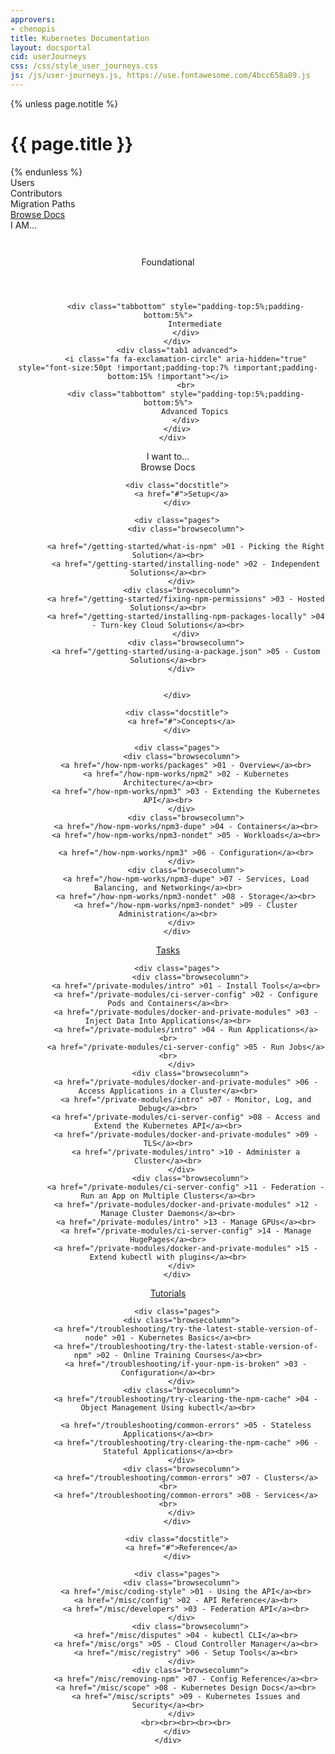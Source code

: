 ```yaml
---
approvers:
- chenopis
title: Kubernetes Documentation
layout: docsportal
cid: userJourneys
css: /css/style_user_journeys.css
js: /js/user-journeys.js, https://use.fontawesome.com/4bcc658a89.js
---
```


{% unless page.notitle %}
<h1>{{ page.title }}</h1>
{% endunless %}

<div class="bar1">
    <div class="navButton users">Users</div>
    <div class="navButton contributors">Contributors</div>
    <div class="navButton migrators">Migration&nbsp;Paths</div>
    <a href="#docs"> <div class="navButton users">Browse Docs</div></a>
</div>

<div id="cardWrapper">
  <div class="bar2">I AM...</div>
  <div class='cards'></div>
</div>

<div style='text-align: center;'>
    <div class="bar2" id="subTitle"></div>
    <div class="bar3">
        <div class="tab1 foundational">
            <i class="fa fa-cloud-download" aria-hidden="true" style="font-size:50pt !important;padding-top:7% !important;padding-bottom:15% !important"></i>
            <br>
            <div class="tabbottom" style="padding-top:5%;padding-bottom:5%">
                Foundational
            </div>
            </div>
        <div class="tab1 intermediate">
            <i class="fa fa-check-square" aria-hidden="true" style="font-size:50pt !important;padding-top:7% !important;padding-bottom:15% !important"></i>
            <br>

            <div class="tabbottom" style="padding-top:5%;padding-bottom:5%">
                Intermediate
            </div>
        </div>
        <div class="tab1 advanced">
            <i class="fa fa-exclamation-circle" aria-hidden="true" style="font-size:50pt !important;padding-top:7% !important;padding-bottom:15% !important"></i>
            <br>
            <div class="tabbottom" style="padding-top:5%;padding-bottom:5%">
                Advanced Topics
            </div>
        </div>
      </div>
</div>

<div class='infobarWrapper'>
    <div class="infobar">
        <span style="padding-bottom: 3% ">I want to...</span>
        <a id="infolink1" href="docs.html"><div class="whitebar" >
            <div class="infoicon">
                <i class="fa fa-folder-open-o" aria-hidden="true" style="padding:%;float:left;color:#3399ff"></i>
            </div>
            <div id="info1" class='data'></div>
        </div></a>
        <a id="infolink2" href="docs.html"><div class="whitebar">
            <div class="infoicon">
                <i class="fa fa-retweet" aria-hidden="true" style="padding-bottom:%;float:left;color:#3399ff"></i>
            </div>
            <div id="info2" class='data'></div>
        </div></a>
        <a id="infolink3" href="docs.html"> <div class="whitebar">
            <div class="infoicon">
                <i class="fa fa-hdd-o" aria-hidden="true" style="padding:%;float:left;color:#3399ff;margin-right:9px"></i>
            </div>
            <div id="info3" class='data'></div>
        </div></a>
    </div>
</div>


  <div class="browseheader" name="docs">
        Browse Docs
      </div>
<div class="browsedocs">

<div class="browsesection">

        <div class="docstitle">
          <a href="#">Setup</a>
        </div>

        <div class="pages">
            <div class="browsecolumn">

            <a href="/getting-started/what-is-npm" >01 - Picking the Right Solution</a><br>
            <a href="/getting-started/installing-node" >02 - Independent Solutions</a><br>
          </div>
          <div class="browsecolumn">
            <a href="/getting-started/fixing-npm-permissions" >03 - Hosted Solutions</a><br>
            <a href="/getting-started/installing-npm-packages-locally" >04 - Turn-key Cloud Solutions</a><br>
            </div>
            <div class="browsecolumn">
            <a href="/getting-started/using-a-package.json" >05 - Custom Solutions</a><br>
          </div>


        </div>

  </div>

  <div class="browsesection">

        <div class="docstitle">
          <a href="#">Concepts</a>
        </div>

        <div class="pages">
          <div class="browsecolumn">
            <a href="/how-npm-works/packages" >01 - Overview</a><br>
            <a href="/how-npm-works/npm2" >02 - Kubernetes Architecture</a><br>
            <a href="/how-npm-works/npm3" >03 - Extending the Kubernetes API</a><br>
          </div>
            <div class="browsecolumn">
            <a href="/how-npm-works/npm3-dupe" >04 - Containers</a><br>
            <a href="/how-npm-works/npm3-nondet" >05 - Workloads</a><br>

            <a href="/how-npm-works/npm3" >06 - Configuration</a><br>
          </div>
            <div class="browsecolumn">
            <a href="/how-npm-works/npm3-dupe" >07 - Services, Load Balancing, and Networking</a><br>
            <a href="/how-npm-works/npm3-nondet" >08 - Storage</a><br>
            <a href="/how-npm-works/npm3-nondet" >09 - Cluster Administration</a><br>
          </div>
        </div>
</div>

<div class="browsesection">
        <div class="docstitle">
          <a href="#">Tasks</a>
        </div>

        <div class="pages">
              <div class="browsecolumn">
            <a href="/private-modules/intro" >01 - Install Tools</a><br>
            <a href="/private-modules/ci-server-config" >02 - Configure Pods and Containers</a><br>
            <a href="/private-modules/docker-and-private-modules" >03 - Inject Data Into Applications</a><br>
            <a href="/private-modules/intro" >04 - Run Applications</a><br>
            <a href="/private-modules/ci-server-config" >05 - Run Jobs</a><br>
          </div>
              <div class="browsecolumn">
            <a href="/private-modules/docker-and-private-modules" >06 - Access Applications in a Cluster</a><br>
            <a href="/private-modules/intro" >07 - Monitor, Log, and Debug</a><br>
            <a href="/private-modules/ci-server-config" >08 - Access and Extend the Kubernetes API</a><br>
            <a href="/private-modules/docker-and-private-modules" >09 - TLS</a><br>
            <a href="/private-modules/intro" >10 - Administer a Cluster</a><br>
          </div>
              <div class="browsecolumn">
            <a href="/private-modules/ci-server-config" >11 - Federation - Run an App on Multiple Clusters</a><br>
            <a href="/private-modules/docker-and-private-modules" >12 - Manage Cluster Daemons</a><br>
            <a href="/private-modules/intro" >13 - Manage GPUs</a><br>
            <a href="/private-modules/ci-server-config" >14 - Manage HugePages</a><br>
            <a href="/private-modules/docker-and-private-modules" >15 - Extend kubectl with plugins</a><br>
          </div>
        </div>

</div>
<div class="browsesection">
        <div class="docstitle">
          <a href="#">Tutorials</a>
        </div>

        <div class="pages">
          <div class="browsecolumn">
            <a href="/troubleshooting/try-the-latest-stable-version-of-node" >01 - Kubernetes Basics</a><br>
            <a href="/troubleshooting/try-the-latest-stable-version-of-npm" >02 - Online Training Courses</a><br>
            <a href="/troubleshooting/if-your-npm-is-broken" >03 - Configuration</a><br>
          </div>
          <div class="browsecolumn">
            <a href="/troubleshooting/try-clearing-the-npm-cache" >04 - Object Management Using kubectl</a><br>

            <a href="/troubleshooting/common-errors" >05 - Stateless Applications</a><br>
            <a href="/troubleshooting/try-clearing-the-npm-cache" >06 - Stateful Applications</a><br>
          </div>
          <div class="browsecolumn">
            <a href="/troubleshooting/common-errors" >07 - Clusters</a><br>
            <a href="/troubleshooting/common-errors" >08 - Services</a><br>
          </div>
        </div>
</div>

<div class="browsesection">

        <div class="docstitle">
          <a href="#">Reference</a>
        </div>

        <div class="pages">
          <div class="browsecolumn">
            <a href="/misc/coding-style" >01 - Using the API</a><br>
            <a href="/misc/config" >02 - API Reference</a><br>
            <a href="/misc/developers" >03 - Federation API</a><br>
          </div>
              <div class="browsecolumn">
            <a href="/misc/disputes" >04 - kubectl CLI</a><br>
            <a href="/misc/orgs" >05 - Cloud Controller Manager</a><br>
            <a href="/misc/registry" >06 - Setup Tools</a><br>
          </div>
              <div class="browsecolumn">
            <a href="/misc/removing-npm" >07 - Config Reference</a><br>
            <a href="/misc/scope" >08 - Kubernetes Design Docs</a><br>
            <a href="/misc/scripts" >09 - Kubernetes Issues and Security</a><br>
          </div>
            <br><br><br><br><br>
        </div>
    </div>
</div>
</div>
